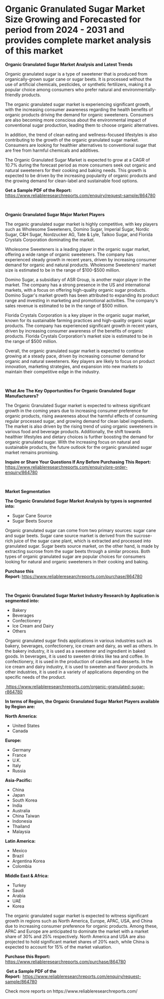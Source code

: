 <p><h1>Organic Granulated Sugar Market Size Growing and Forecasted for period from 2024 - 2031 and provides complete market analysis of this market</h1></p><p><strong>Organic Granulated Sugar Market Analysis and Latest Trends</strong></p>
<p><p>Organic granulated sugar is a type of sweetener that is produced from organically-grown sugar cane or sugar beets. It is processed without the use of artificial chemicals, pesticides, or synthetic fertilizers, making it a popular choice among consumers who prefer natural and environmentally-friendly products.</p><p>The organic granulated sugar market is experiencing significant growth, with the increasing consumer awareness regarding the health benefits of organic products driving the demand for organic sweeteners. Consumers are also becoming more conscious about the environmental impact of conventional sugar production, leading them to choose organic alternatives.</p><p>In addition, the trend of clean eating and wellness-focused lifestyles is also contributing to the growth of the organic granulated sugar market. Consumers are looking for healthier alternatives to conventional sugar that are free from harmful chemicals and additives.</p><p>The Organic Granulated Sugar Market is expected to grow at a CAGR of 10.7% during the forecast period as more consumers seek out organic and natural sweeteners for their cooking and baking needs. This growth is expected to be driven by the increasing popularity of organic products and the growing demand for clean-label and sustainable food options.</p></p>
<p><strong>Get a Sample PDF of the Report:&nbsp;</strong> <a href="https://www.reliableresearchreports.com/enquiry/request-sample/864780">https://www.reliableresearchreports.com/enquiry/request-sample/864780</a></p>
<p>&nbsp;</p>
<p><strong>Organic Granulated Sugar Major Market Players</strong></p>
<p><p>The organic granulated sugar market is highly competitive, with key players such as Wholesome Sweeteners, Domino Sugar, Imperial Sugar, Nordic Sugar, C&H Sugar, Nordzucker AG, Tate & Lyle, Taikoo Sugar, and Florida Crystals Corporation dominating the market. </p><p>Wholesome Sweeteners is a leading player in the organic sugar market, offering a wide range of organic sweeteners. The company has experienced steady growth in recent years, driven by increasing consumer demand for organic and natural products. Wholesome Sweeteners' market size is estimated to be in the range of $100-$500 million.</p><p>Domino Sugar, a subsidiary of ASR Group, is another major player in the market. The company has a strong presence in the US and international markets, with a focus on offering high-quality organic sugar products. Domino Sugar's market growth has been attributed to expanding its product range and investing in marketing and promotional activities. The company's sales revenue is estimated to be in the range of $500 million.</p><p>Florida Crystals Corporation is a key player in the organic sugar market, known for its sustainable farming practices and high-quality organic sugar products. The company has experienced significant growth in recent years, driven by increasing consumer awareness of the benefits of organic products. Florida Crystals Corporation's market size is estimated to be in the range of $500 million.</p><p>Overall, the organic granulated sugar market is expected to continue growing at a steady pace, driven by increasing consumer demand for organic and natural sweeteners. Key players are likely to focus on product innovation, marketing strategies, and expansion into new markets to maintain their competitive edge in the industry.</p></p>
<p>&nbsp;</p>
<p><strong>What Are The Key Opportunities For Organic Granulated Sugar Manufacturers?</strong></p>
<p><p>The Organic Granulated Sugar market is expected to witness significant growth in the coming years due to increasing consumer preference for organic products, rising awareness about the harmful effects of consuming regular processed sugar, and growing demand for clean label ingredients. The market is also driven by the rising trend of using organic sweeteners in various food and beverage products. Additionally, the shift towards healthier lifestyles and dietary choices is further boosting the demand for organic granulated sugar. With the increasing focus on natural and sustainable products, the future outlook for the organic granulated sugar market remains promising.</p></p>
<p><strong>Inquire or Share Your Questions If Any Before Purchasing This Report:</strong> <a href="https://www.reliableresearchreports.com/enquiry/pre-order-enquiry/864780">https://www.reliableresearchreports.com/enquiry/pre-order-enquiry/864780</a></p>
<p>&nbsp;</p>
<p><strong>Market Segmentation</strong></p>
<p><strong>The Organic Granulated Sugar Market Analysis by types is segmented into:</strong></p>
<p><ul><li>Sugar Cane Source</li><li>Sugar Beets Source</li></ul></p>
<p><p>Organic granulated sugar can come from two primary sources: sugar cane and sugar beets. Sugar cane source market is derived from the sucrose-rich juice of the sugar cane plant, which is extracted and processed into granulated sugar. Sugar beets source market, on the other hand, is made by extracting sucrose from the sugar beets through a similar process. Both types of organic granulated sugar are popular choices for consumers looking for natural and organic sweeteners in their cooking and baking.</p></p>
<p><strong>Purchase this Report:&nbsp;</strong><a href="https://www.reliableresearchreports.com/purchase/864780">https://www.reliableresearchreports.com/purchase/864780</a></p>
<p>&nbsp;</p>
<p><strong>The Organic Granulated Sugar Market Industry Research by Application is segmented into:</strong></p>
<p><ul><li>Bakery</li><li>Beverages</li><li>Confectionery</li><li>Ice Cream and Dairy</li><li>Others</li></ul></p>
<p><p>Organic granulated sugar finds applications in various industries such as bakery, beverages, confectionery, ice cream and dairy, as well as others. In the bakery industry, it is used as a sweetener and ingredient in baked goods. In beverages, it is used to sweeten drinks like tea and coffee. In confectionery, it is used in the production of candies and desserts. In the ice cream and dairy industry, it is used to sweeten and flavor products. In other industries, it is used in a variety of applications depending on the specific needs of the product.</p></p>
<p><a href="https://www.reliableresearchreports.com/organic-granulated-sugar-r864780">&nbsp;https://www.reliableresearchreports.com/organic-granulated-sugar-r864780</a></p>
<p><strong>In terms of Region, the Organic Granulated Sugar Market Players available by Region are:</strong></p>
<p>
    <p> <strong> North America: </strong>
        <ul>
            <li>United States</li>
            <li>Canada</li>
        </ul>
        </p> 
    <p> <strong> Europe: </strong>
        <ul>
            <li>Germany</li>
            <li>France</li>
            <li>U.K.</li>
            <li>Italy</li>
            <li>Russia</li>
        </ul>
        </p> 
    <p> <strong> Asia-Pacific: </strong>
        <ul>
            <li>China</li>
            <li>Japan</li>
            <li>South Korea</li>
            <li>India</li>
            <li>Australia</li>
            <li>China Taiwan</li>
            <li>Indonesia</li>
            <li>Thailand</li>
            <li>Malaysia</li>
        </ul>
        </p> 
    <p> <strong> Latin America: </strong>
        <ul>
            <li>Mexico</li>
            <li>Brazil</li>
            <li>Argentina Korea</li>
            <li>Colombia</li>
        </ul>
        </p> 
    <p> <strong> Middle East & Africa: </strong>
        <ul>
            <li>Turkey</li>
            <li>Saudi</li>
            <li>Arabia</li>
            <li>UAE</li>
            <li>Korea</li>
        </ul>
    </p>
    </p>
<p><p>The organic granulated sugar market is expected to witness significant growth in regions such as North America, Europe, APAC, USA, and China due to increasing consumer preference for organic products. Among these, APAC and Europe are anticipated to dominate the market with a market share of 30% and 25% respectively. North America and USA are also projected to hold significant market shares of 20% each, while China is expected to account for 15% of the market valuation.</p></p>
<p><strong>Purchase this Report: </strong><a href="https://www.reliableresearchreports.com/purchase/864780">https://www.reliableresearchreports.com/purchase/864780</a></p>
<p>&nbsp;<strong>Get a Sample PDF of the Report:&nbsp;&nbsp;</strong><a href="https://www.reliableresearchreports.com/enquiry/request-sample/864780">https://www.reliableresearchreports.com/enquiry/request-sample/864780</a></p>
<p><strong></strong></p>
<p>Check more reports on https://www.reliableresearchreports.com/</p>